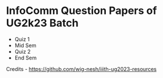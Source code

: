 # InfoComm Question Papers of UG2k23 Batch
- Quiz 1
- Mid Sem
- Quiz 2
- End Sem

Credits - https://github.com/wig-nesh/iiith-ug2023-resources
